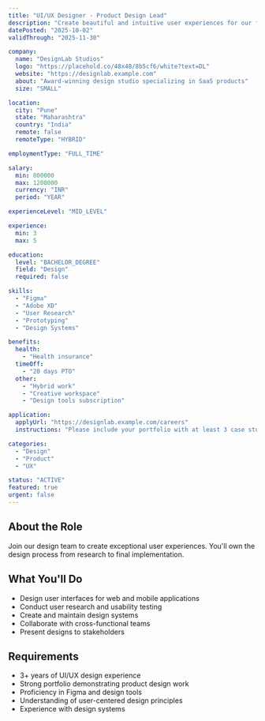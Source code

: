 ```yaml
---
title: "UI/UX Designer - Product Design Lead"
description: "Create beautiful and intuitive user experiences for our flagship products. Work closely with product managers and engineers to design pixel-perfect interfaces. Lead design sprints and user research initiatives to improve product usability and customer satisfaction."
datePosted: "2025-10-02"
validThrough: "2025-11-30"

company:
  name: "DesignLab Studios"
  logo: "https://placehold.co/48x48/8b5cf6/white?text=DL"
  website: "https://designlab.example.com"
  about: "Award-winning design studio specializing in SaaS products"
  size: "SMALL"

location:
  city: "Pune"
  state: "Maharashtra"
  country: "India"
  remote: false
  remoteType: "HYBRID"

employmentType: "FULL_TIME"

salary:
  min: 800000
  max: 1200000
  currency: "INR"
  period: "YEAR"

experienceLevel: "MID_LEVEL"

experience:
  min: 3
  max: 5

education:
  level: "BACHELOR_DEGREE"
  field: "Design"
  required: false

skills:
  - "Figma"
  - "Adobe XD"
  - "User Research"
  - "Prototyping"
  - "Design Systems"

benefits:
  health:
    - "Health insurance"
  timeOff:
    - "20 days PTO"
  other:
    - "Hybrid work"
    - "Creative workspace"
    - "Design tools subscription"

application:
  applyUrl: "https://designlab.example.com/careers"
  instructions: "Please include your portfolio with at least 3 case studies"

categories:
  - "Design"
  - "Product"
  - "UX"

status: "ACTIVE"
featured: true
urgent: false
---
```


## About the Role

Join our design team to create exceptional user experiences. You'll own the design process from research to final implementation.

## What You'll Do

- Design user interfaces for web and mobile applications
- Conduct user research and usability testing
- Create and maintain design systems
- Collaborate with cross-functional teams
- Present designs to stakeholders

## Requirements

- 3+ years of UI/UX design experience
- Strong portfolio demonstrating product design work
- Proficiency in Figma and design tools
- Understanding of user-centered design principles
- Experience with design systems
